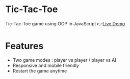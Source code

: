 # Tic-Tac-Toe
Tic-Tac-Toe game using OOP in JavaScript
👉<a href="https://husseinn-essam.github.io/Tic-Tac-Toe/">Live Demo</a>
# Features 
- Two game modes : player vs player / player vs AI
- Responsive and mobile friendly
- Restart the game anytime

